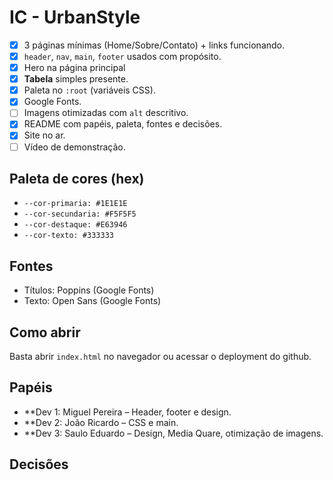 # IC - UrbanStyle
- [x]  3 páginas mínimas (Home/Sobre/Contato) + links funcionando.
- [x]  `header`, `nav`, `main`, `footer` usados com propósito.
- [x]  Hero na página principal
- [x]  **Tabela** simples presente.
- [x]  Paleta no `:root` (variáveis CSS).
- [x]  Google Fonts.
- [ ]  Imagens otimizadas com `alt` descritivo.
- [x]  README com papéis, paleta, fontes e decisões.
- [x]  Site no ar.
- [ ]  Vídeo de demonstração.

## Paleta de cores (hex)
- `--cor-primaria: #1E1E1E`
- `--cor-secundaria: #F5F5F5`
- `--cor-destaque: #E63946`
- `--cor-texto: #333333`

## Fontes
- Títulos: Poppins (Google Fonts)
- Texto: Open Sans (Google Fonts)

## Como abrir
Basta abrir `index.html` no navegador ou acessar o deployment do github.

## Papéis
- **Dev 1: Miguel Pereira – Header, footer e design.
- **Dev 2: João Ricardo – CSS e main.
- **Dev 3: Saulo Eduardo – Design, Media Quare, otimização de imagens.

## Decisões
